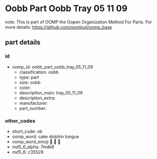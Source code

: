 # Oobb Part Oobb Tray 05 11 09  

note: This is part of OOMP the Oopen Organization Method For Parts. For more details: https://github.com/oomlout/oomp_base

##  part details





### id
* oomp_id: oobb_part_oobb_tray_05_11_09
  * classification: oobb
  * type: part
  * size: oobb
  * color: 
  * description_main: tray_05_11_09
  * description_extra: 
  * manufacturer: 
  * part_number: 

### other_codes
* short_code: ob
* oomp_word: cake dolphin tongue
* oomp_word_emoji :cake: :dolphin: :tongue:
* md5_6_alpha: 7mdk8
* md5_6: c35528